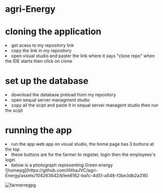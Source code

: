 # agri-Energy
<h1>cloning the application</h1>
<li>get acess to my repository link</li></li>
<li>copy the link in my repository </li></li>
<li>open visual studio and paster the link where it says "clone repo" when the IDE starts then click on clone</li></li>

<h1>set up the database</h1>
<li>download the database preload from my repository </li></li>
  <li>open sequal server managment studio</li>
<li>copy all the scipt and paste it in sequal server managent studio then run the scipt</li></li>

<h1>running the app </h1>
<li>run the app web app on visual studio, the home page  has 3 buttons at the top</li></li>
<li>these buttons are for the farmer to register, login then the employees's login  </li></li>
<li>below is a photograph representing  Green energy </li></li>
![homepg](https://github.com/lilithaJVC/agri-Energy/assets/104263642/b1ee8162-ba1c-4d51-a548-f3be3db2a316)

![farmerregpg](https://github.com/lilithaJVC/agri-Energy/assets/104263642/8ad2cf24-6af1-4c36-891d-8fa6d4c34d45)

